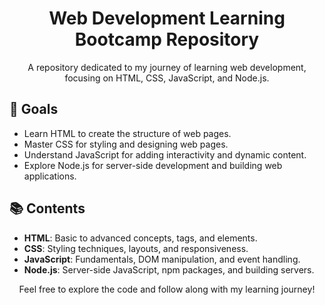 <h1 align="center">Web Development Learning Bootcamp Repository</h1>

<p align="center">A repository dedicated to my journey of learning web development, focusing on HTML, CSS, JavaScript, and Node.js.</p>

## 🚀 Goals
- Learn HTML to create the structure of web pages.
- Master CSS for styling and designing web pages.
- Understand JavaScript for adding interactivity and dynamic content.
- Explore Node.js for server-side development and building web applications.

## 📚 Contents
- **HTML**: Basic to advanced concepts, tags, and elements.
- **CSS**: Styling techniques, layouts, and responsiveness.
- **JavaScript**: Fundamentals, DOM manipulation, and event handling.
- **Node.js**: Server-side JavaScript, npm packages, and building servers.

<p align="center">Feel free to explore the code and follow along with my learning journey!</p>
